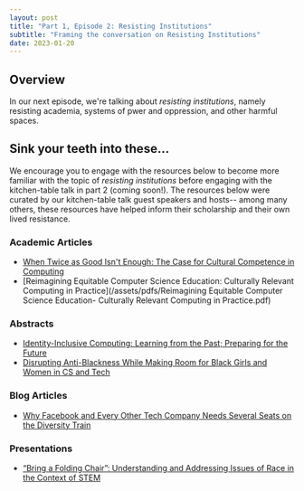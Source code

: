```yaml
---
layout: post
title: "Part 1, Episode 2: Resisting Institutions"
subtitle: "Framing the conversation on Resisting Institutions"
date: 2023-01-20
---
```


## Overview
In our next episode, we're talking about *resisting institutions*, namely resisting academia, systems of pwer and oppression, and other harmful spaces. 

## Sink your teeth into these...
We encourage you to engage with the resources below to become more familiar with the topic of *resisting institutions* before engaging with the kitchen-table talk in part 2 (coming soon!). The resources below were curated by our kitchen-table talk guest speakers and hosts-- among many others, these resources have helped inform their scholarship and their own lived resistance.

### Academic Articles
- [When Twice as Good Isn't Enough: The Case for Cultural Competence in Computing](https://dukespace.lib.duke.edu/dspace/bitstream/handle/10161/21269/SIGSCE%20Final%20Version-TwiceAsGood.pdf?isAllowed=y&sequence=2)
- [Reimagining Equitable Computer Science Education: Culturally Relevant Computing in Practice](/assets/pdfs/Reimagining Equitable Computer Science Education- Culturally Relevant Computing in Practice.pdf)

### Abstracts
- [Identity-Inclusive Computing: Learning from the Past; Preparing for the Future](https://dl.acm.org/doi/10.1145/3478432.3499172)
- [Disrupting Anti-Blackness While Making Room for Black Girls and Women in CS and Tech](https://dl.acm.org/doi/abs/10.1145/3478432.3499193)

### Blog Articles
- [Why Facebook and Every Other Tech Company Needs Several Seats on the Diversity Train](https://www.linkedin.com/pulse/why-facebook-every-other-tech-company-needs-several-alicia-nicki/) 

### Presentations
- [“Bring a Folding Chair”: Understanding and Addressing Issues of Race in the Context of STEM](https://scholarworks.iu.edu/dspace/bitstream/handle/2022/25810/Bring%20a%20Folding%20Chair-Indiana%20Univ-Sep%203.pdf?sequence=1)
